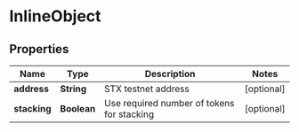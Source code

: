 

# InlineObject


## Properties

Name | Type | Description | Notes
------------ | ------------- | ------------- | -------------
**address** | **String** | STX testnet address |  [optional]
**stacking** | **Boolean** | Use required number of tokens for stacking |  [optional]



